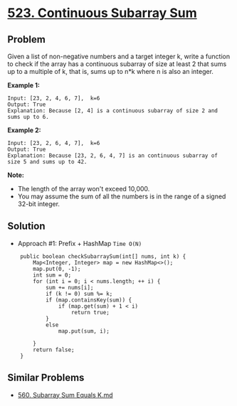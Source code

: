 # <a href='https://leetcode.com/problems/continuous-subarray-sum/'>523. Continuous Subarray Sum</a>

## Problem
Given a list of non-negative numbers and a target integer k, write a function to check if the array has a continuous subarray 
of size at least 2 that sums up to a multiple of k, that is, sums up to n*k where n is also an integer. 

<strong>Example 1:</strong>
```
Input: [23, 2, 4, 6, 7],  k=6
Output: True
Explanation: Because [2, 4] is a continuous subarray of size 2 and sums up to 6.
```
<strong>Example 2:</strong>
```
Input: [23, 2, 6, 4, 7],  k=6
Output: True
Explanation: Because [23, 2, 6, 4, 7] is an continuous subarray of size 5 and sums up to 42.
```

<strong>Note:</strong>
- The length of the array won't exceed 10,000.
- You may assume the sum of all the numbers is in the range of a signed 32-bit integer.

## Solution
- Approach #1: Prefix + HashMap ```Time O(N)```
```
    public boolean checkSubarraySum(int[] nums, int k) {
        Map<Integer, Integer> map = new HashMap<>();
        map.put(0, -1);
        int sum = 0;
        for (int i = 0; i < nums.length; ++ i) {
            sum += nums[i];
            if (k != 0) sum %= k;
            if (map.containsKey(sum)) {
                if (map.get(sum) + 1 < i)
                    return true;
            }
            else
                map.put(sum, i);
            
        }
        return false;
    }
```

## Similar Problems
- <a href='https://github.com/DongZhuoran/LeetCode/blob/master/problems/560.%20Subarray%20Sum%20Equals%20K.md'>560. Subarray Sum Equals K.md</a>

